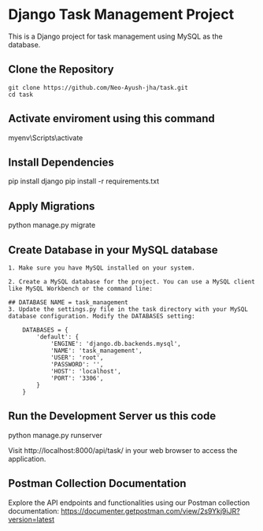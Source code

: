 # Django Task Management Project

This is a Django project for task management using MySQL as the database.

## Clone the Repository

```
git clone https://github.com/Neo-Ayush-jha/task.git
cd task
```
## Activate enviroment using this command

myenv\Scripts\activate



## Install Dependencies
pip install django
pip install -r requirements.txt


## Apply Migrations

python manage.py migrate

## Create Database in your MySQL database

    1. Make sure you have MySQL installed on your system.

    2. Create a MySQL database for the project. You can use a MySQL client like MySQL Workbench or the command line:

    ## DATABASE NAME = task_management
    3. Update the settings.py file in the task directory with your MySQL database configuration. Modify the DATABASES setting:

        DATABASES = {
            'default': {
                'ENGINE': 'django.db.backends.mysql',
                'NAME': 'task_management',
                'USER': 'root',
                'PASSWORD': '',
                'HOST': 'localhost',
                'PORT': '3306',
            }
        }


## Run the Development Server us this code

python manage.py runserver


Visit http://localhost:8000/api/task/ in your web browser to access the application.



## Postman Collection Documentation

Explore the API endpoints and functionalities using our Postman collection documentation: 
https://documenter.getpostman.com/view/2s9Ykj9iJR?version=latest